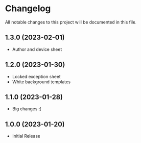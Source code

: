 # Changelog
All notable changes to this project will be documented in this file.

## 1.3.0 (2023-02-01)

* Author and device sheet

## 1.2.0 (2023-01-30)

* Locked exception sheet
* White background templates

## 1.1.0 (2023-01-28)

* Big changes :)

## 1.0.0 (2023-01-20)

* Initial Release